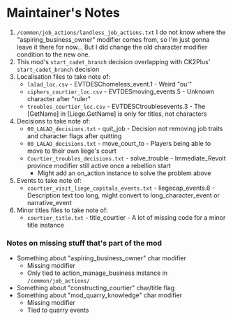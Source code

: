 # Maintainer's Notes

1. `/common/job_actions/landless_job_actions.txt`
   I do not know where the "aspiring_business_owner" modifier comes from, so
   I'm just gonna leave it there for now...
   But I did change the old character modifier condition to the new one.
2. This mod's `start_cadet_branch` decision overlapping with CK2Plus' `start_cadet_branch` decision
3. Localisation files to take note of:
   * `lalad_loc.csv` - EVTDESChomeless_event.1 - Weird "ou'"
   * `ciphers_courtier_loc.csv` - EVTDESmoving_events.5 - Unknown character after "ruler"
   * `troubles_courtier_loc.csv` - EVTDESCtroublesevents.3 - The [GetName] in [Liege.GetName] is only for titles, not characters
4. Decisions to take note of:
   * `00_LALAD_decisions.txt` - quit_job - Decision not removing job traits and character flags after quitting
   * `00_LALAD_decisions.txt` - move_court_to - Players being able to move to their own liege's court
   * `Courtier_troubles_decisions.txt` - solve_trouble - Immediate_Revolt province modifier still active once a rebellion start
      * Might add an on_action instance to solve the problem above
5. Events to take note of:
   * `courtier_visit_liege_capitals_events.txt` - liegecap_events.6 - Description text too long, might convert to long_character_event or narrative_event
6. Minor titles files to take note of:
   * `courtier_title.txt` - title_courtier - A lot of missing code for a minor title instance

### Notes on missing stuff that's part of the mod
* Something about "aspiring_business_owner" char modifier
   * Missing modifier
   * Only tied to action_manage_business instance in `/common/job_actions/`
* Something about "constructing_courtier" char/title flag
* Something about "mod_quarry_knowledge" char modifier
   * Missing modifier
   * Tied to quarry events